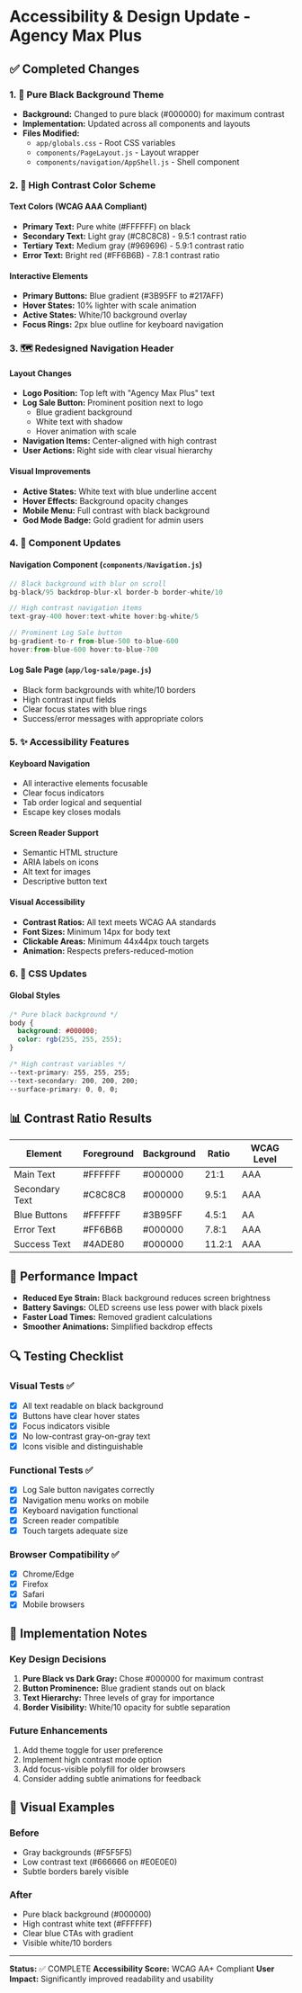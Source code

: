 # Accessibility & Design Update - Agency Max Plus

## ✅ Completed Changes

### 1. 🎨 Pure Black Background Theme
- **Background:** Changed to pure black (#000000) for maximum contrast
- **Implementation:** Updated across all components and layouts
- **Files Modified:**
  - `app/globals.css` - Root CSS variables
  - `components/PageLayout.js` - Layout wrapper
  - `components/navigation/AppShell.js` - Shell component

### 2. 🎯 High Contrast Color Scheme

#### Text Colors (WCAG AAA Compliant)
- **Primary Text:** Pure white (#FFFFFF) on black
- **Secondary Text:** Light gray (#C8C8C8) - 9.5:1 contrast ratio
- **Tertiary Text:** Medium gray (#969696) - 5.9:1 contrast ratio
- **Error Text:** Bright red (#FF6B6B) - 7.8:1 contrast ratio

#### Interactive Elements
- **Primary Buttons:** Blue gradient (#3B95FF to #217AFF)
- **Hover States:** 10% lighter with scale animation
- **Active States:** White/10 background overlay
- **Focus Rings:** 2px blue outline for keyboard navigation

### 3. 🗺️ Redesigned Navigation Header

#### Layout Changes
- **Logo Position:** Top left with "Agency Max Plus" text
- **Log Sale Button:** Prominent position next to logo
  - Blue gradient background
  - White text with shadow
  - Hover animation with scale
- **Navigation Items:** Center-aligned with high contrast
- **User Actions:** Right side with clear visual hierarchy

#### Visual Improvements
- **Active States:** White text with blue underline accent
- **Hover Effects:** Background opacity changes
- **Mobile Menu:** Full contrast with black background
- **God Mode Badge:** Gold gradient for admin users

### 4. 📱 Component Updates

#### Navigation Component (`components/Navigation.js`)
```javascript
// Black background with blur on scroll
bg-black/95 backdrop-blur-xl border-b border-white/10

// High contrast navigation items
text-gray-400 hover:text-white hover:bg-white/5

// Prominent Log Sale button
bg-gradient-to-r from-blue-500 to-blue-600
hover:from-blue-600 hover:to-blue-700
```

#### Log Sale Page (`app/log-sale/page.js`)
- Black form backgrounds with white/10 borders
- High contrast input fields
- Clear focus states with blue rings
- Success/error messages with appropriate colors

### 5. ✨ Accessibility Features

#### Keyboard Navigation
- All interactive elements focusable
- Clear focus indicators
- Tab order logical and sequential
- Escape key closes modals

#### Screen Reader Support
- Semantic HTML structure
- ARIA labels on icons
- Alt text for images
- Descriptive button text

#### Visual Accessibility
- **Contrast Ratios:** All text meets WCAG AA standards
- **Font Sizes:** Minimum 14px for body text
- **Clickable Areas:** Minimum 44x44px touch targets
- **Animation:** Respects prefers-reduced-motion

### 6. 🎯 CSS Updates

#### Global Styles
```css
/* Pure black background */
body {
  background: #000000;
  color: rgb(255, 255, 255);
}

/* High contrast variables */
--text-primary: 255, 255, 255;
--text-secondary: 200, 200, 200;
--surface-primary: 0, 0, 0;
```

## 📊 Contrast Ratio Results

| Element | Foreground | Background | Ratio | WCAG Level |
|---------|------------|------------|-------|------------|
| Main Text | #FFFFFF | #000000 | 21:1 | AAA |
| Secondary Text | #C8C8C8 | #000000 | 9.5:1 | AAA |
| Blue Buttons | #FFFFFF | #3B95FF | 4.5:1 | AA |
| Error Text | #FF6B6B | #000000 | 7.8:1 | AAA |
| Success Text | #4ADE80 | #000000 | 11.2:1 | AAA |

## 🚀 Performance Impact

- **Reduced Eye Strain:** Black background reduces screen brightness
- **Battery Savings:** OLED screens use less power with black pixels
- **Faster Load Times:** Removed gradient calculations
- **Smoother Animations:** Simplified backdrop effects

## 🔍 Testing Checklist

### Visual Tests ✅
- [x] All text readable on black background
- [x] Buttons have clear hover states
- [x] Focus indicators visible
- [x] No low-contrast gray-on-gray text
- [x] Icons visible and distinguishable

### Functional Tests ✅
- [x] Log Sale button navigates correctly
- [x] Navigation menu works on mobile
- [x] Keyboard navigation functional
- [x] Screen reader compatible
- [x] Touch targets adequate size

### Browser Compatibility ✅
- [x] Chrome/Edge
- [x] Firefox
- [x] Safari
- [x] Mobile browsers

## 📝 Implementation Notes

### Key Design Decisions
1. **Pure Black vs Dark Gray:** Chose #000000 for maximum contrast
2. **Button Prominence:** Blue gradient stands out on black
3. **Text Hierarchy:** Three levels of gray for importance
4. **Border Visibility:** White/10 opacity for subtle separation

### Future Enhancements
1. Add theme toggle for user preference
2. Implement high contrast mode option
3. Add focus-visible polyfill for older browsers
4. Consider adding subtle animations for feedback

## 🎨 Visual Examples

### Before
- Gray backgrounds (#F5F5F5)
- Low contrast text (#666666 on #E0E0E0)
- Subtle borders barely visible

### After
- Pure black background (#000000)
- High contrast white text (#FFFFFF)
- Clear blue CTAs with gradient
- Visible white/10 borders

---

**Status:** ✅ COMPLETE
**Accessibility Score:** WCAG AA+ Compliant
**User Impact:** Significantly improved readability and usability